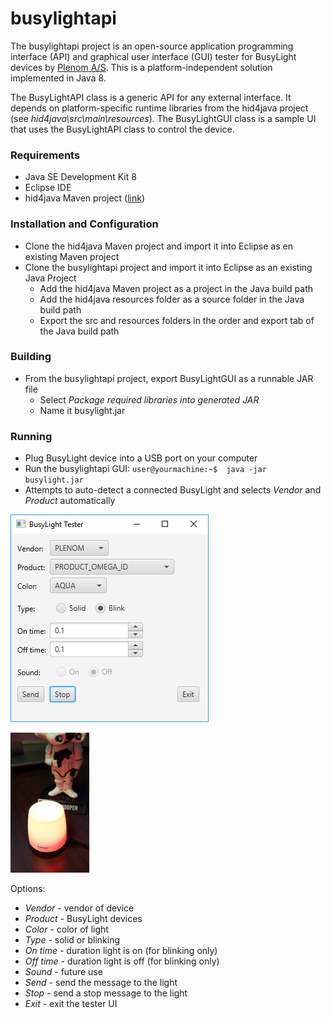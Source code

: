 # busylightapi

The busylightapi project is an open-source application programming interface (API) and graphical user interface (GUI) tester for BusyLight devices by [Plenom A/S](https://www.busylight.com/en_us/). This is a platform-independent solution implemented in Java 8.

The BusyLightAPI class is a generic API for any external interface. It depends on platform-specific runtime libraries from the hid4java project (see *hid4java\src\main\resources*). The BusyLightGUI class is a sample UI that uses the BusyLightAPI class to control the device.

### Requirements

* Java SE Development Kit 8
* Eclipse IDE
* hid4java Maven project ([link](https://github.com/gary-rowe/hid4java))

### Installation and Configuration

* Clone the hid4java Maven project and import it into Eclipse as en existing Maven project
* Clone the busylightapi project and import it into Eclipse as an existing Java Project
  * Add the hid4java Maven project as a project in the Java build path
  * Add the hid4java resources folder as a source folder in the Java build path
  * Export the src and resources folders in the order and export tab of the Java build path
  
### Building

* From the busylightapi project, export BusyLightGUI as a runnable JAR file
  * Select *Package required libraries into generated JAR*
  * Name it busylight.jar

### Running

* Plug BusyLight device into a USB port on your computer
* Run the busylightapi GUI: ```user@yourmachine:~$  java -jar busylight.jar```
* Attempts to auto-detect a connected BusyLight and selects *Vendor* and *Product* automatically

<p align="left">
	<img src="image/busylight.png" alt="BusyLight GUI"/>
</p>

<p align="left">
	<img src="image/lit.jpg"  width="25%" height="25%" alt="BusyLight Omega"/>
</p>

Options:

* *Vendor* - vendor of device
* *Product* - BusyLight devices
* *Color* - color of light
* *Type* - solid or blinking
* *On time* - duration light is on (for blinking only)
* *Off time* - duration light is off (for blinking only)
* *Sound* - future use
* *Send* - send the message to the light
* *Stop* - send a stop message to the light
* *Exit* - exit the tester UI


